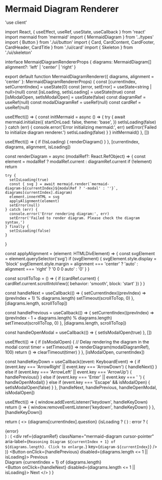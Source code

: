 # Mermaid Diagram Renderer

'use client'

import React, { useEffect, useRef, useState, useCallback } from 'react'
import mermaid from 'mermaid'
import { MermaidDiagram } from '../types'
import { Button } from './ui/button'
import { Card, CardContent, CardFooter, CardHeader, CardTitle } from './ui/card'
import { Skeleton } from './ui/skeleton'

interface MermaidDiagramRendererProps {
  diagrams: MermaidDiagram[]
  alignment?: 'left' | 'center' | 'right'
}

export default function MermaidDiagramRenderer({ diagrams, alignment = 'center' }: MermaidDiagramRendererProps) {
  const [currentIndex, setCurrentIndex] = useState(0)
  const [error, setError] = useState<string | null>(null)
  const [isLoading, setIsLoading] = useState(true)
  const [isModalOpen, setIsModalOpen] = useState(false)
  const diagramRef = useRef<HTMLDivElement>(null)
  const modalDiagramRef = useRef<HTMLDivElement>(null)
  const cardRef = useRef<HTMLDivElement>(null)

  useEffect(() => {
    const initMermaid = async () => {
      try {
        await mermaid.initialize({ startOnLoad: false, theme: 'base', })
        setIsLoading(false)
      } catch (err) {
        console.error('Error initializing mermaid:', err)
        setError('Failed to initialize diagram renderer.')
        setIsLoading(false)
      }
    }
    initMermaid()
  }, [])

  useEffect(() => {
    if (!isLoading) {
      renderDiagram()
    }
  }, [currentIndex, diagrams, alignment, isLoading])

  const renderDiagram = async (modalRef?: React.RefObject<HTMLDivElement>) => {
    const element = modalRef ? modalRef.current : diagramRef.current
    if (!element) return

    try {
      setIsLoading(true)
      const { svg } = await mermaid.render(`mermaid-diagram-${currentIndex}${modalRef ? '-modal' : ''}`, diagrams[currentIndex].diagram)
      element.innerHTML = svg
      applyAlignment(element)
      setError(null)
    } catch (err) {
      console.error('Error rendering diagram:', err)
      setError('Failed to render diagram. Please check the diagram syntax.')
    } finally {
      setIsLoading(false)
    }
  }

  const applyAlignment = (element: HTMLDivElement) => {
    const svgElement = element.querySelector('svg')
    if (svgElement) {
      svgElement.style.display = 'block'
      svgElement.style.margin = alignment === 'center' ? 'auto' : alignment === 'right' ? '0 0 0 auto' : '0'
    }
  }

  const scrollToTop = () => {
    if (cardRef.current) {
      cardRef.current.scrollIntoView({ behavior: 'smooth', block: 'start' })
    }
  }

  const handleNext = useCallback(() => {
    setCurrentIndex((prevIndex) => (prevIndex + 1) % diagrams.length)
    setTimeout(scrollToTop, 0)
  }, [diagrams.length, scrollToTop])

  const handlePrevious = useCallback(() => {
    setCurrentIndex((prevIndex) => (prevIndex - 1 + diagrams.length) % diagrams.length)
    setTimeout(scrollToTop, 0)
  }, [diagrams.length, scrollToTop])

  const handleOpenModal = useCallback(() => {
    setIsModalOpen(true)
  }, [])

  useEffect(() => {
    if (isModalOpen) {
      // Delay rendering the diagram in the modal
      const timer = setTimeout(() => renderDiagram(modalDiagramRef), 100)
      return () => clearTimeout(timer)
    }
  }, [isModalOpen, currentIndex])

  const handleKeyDown = useCallback((event: KeyboardEvent) => {
    if (event.key === 'ArrowRight' || event.key === 'ArrowDown') {
      handleNext()
    } else if (event.key === 'ArrowLeft' || event.key === 'ArrowUp') {
      handlePrevious()
    } else if (event.key === 'Enter' || event.key === ' ') {
      handleOpenModal()
    } else if (event.key === 'Escape' && isModalOpen) {
      setIsModalOpen(false)
    }
  }, [handleNext, handlePrevious, handleOpenModal, isModalOpen])

  useEffect(() => {
    window.addEventListener('keydown', handleKeyDown)
    return () => {
      window.removeEventListener('keydown', handleKeyDown)
    }
  }, [handleKeyDown])

  return (
    <>
      <Card className="w-full max-w-7xl mx-auto" ref={cardRef} tabIndex={0}>
        <CardHeader>
          <CardTitle>{diagrams[currentIndex].question}</CardTitle>
        </CardHeader>
        <CardContent>
          {isLoading ? (
            <Skeleton className="w-full h-64" />
          ) : error ? (
            <div className="text-red-500">{error}</div>
          ) : (
            <div
              ref={diagramRef}
              className="mermaid-diagram cursor-pointer"
              aria-label={`Reasoning Diagram ${currentIndex + 1} of ${diagrams.length}. Click to enlarge.`}
              key={`diagram-${currentIndex}`}
            />
          )}
        </CardContent>
        <CardFooter className="flex justify-between">
          <Button onClick={handlePrevious} disabled={diagrams.length <= 1 || isLoading}>
            Previous
          </Button>
          <div className="text-sm text-muted-foreground">
            Diagram {currentIndex + 1} of {diagrams.length}
          </div>
          <Button onClick={handleNext} disabled={diagrams.length <= 1 || isLoading}>
            Next
          </Button>
        </CardFooter>
      </Card>
    </>
  )
}